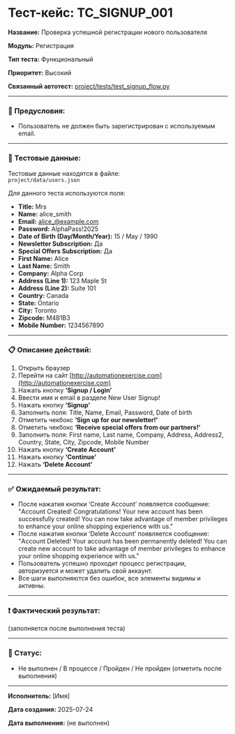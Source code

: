 # Тест-кейс: TC_SIGNUP_001

**Название:** Проверка успешной регистрации нового пользователя

**Модуль:** Регистрация

**Тип теста:** Функциональный

**Приоритет:** Высокий

**Связанный автотест:** [project/tests/test_signup_flow.py](project/tests/test_signup_flow.py)

---

### 🔧 Предусловия:
- Пользователь не должен быть зарегистрирован с используемым email.

---

### 🧪 Тестовые данные:

Тестовые данные находятся в файле:  
`project/data/users.json`

Для данного теста используются поля:
- **Title:** Mrs  
- **Name:** alice_smith  
- **Email:** alice_@example.com  
- **Password:** AlphaPass!2025  
- **Date of Birth (Day/Month/Year):** 15 / May / 1990  
- **Newsletter Subscription:** Да  
- **Special Offers Subscription:** Да  
- **First Name:** Alice  
- **Last Name:** Smith  
- **Company:** Alpha Corp  
- **Address (Line 1):** 123 Maple St  
- **Address (Line 2):** Suite 101  
- **Country:** Canada  
- **State:** Ontario  
- **City:** Toronto  
- **Zipcode:** M4B1B3  
- **Mobile Number:** 1234567890
---

### 📋 Описание действий:

1. Открыть браузер  
2. Перейти на сайт [http://automationexercise.com](http://automationexercise.com)   
3. Нажать кнопку **‘Signup / Login’**  
4. Ввести имя и email в разделе New User Signup!
5. Нажать кнопку **‘Signup’**  
6. Заполнить поля: Title, Name, Email, Password, Date of birth  
7. Отметить чекбокс **‘Sign up for our newsletter!’**  
8. Отметить чекбокс **‘Receive special offers from our partners!’**  
9. Заполнить поля: First name, Last name, Company, Address, Address2, Country, State, City, Zipcode, Mobile Number  
10. Нажать кнопку **‘Create Account’**  
11. Нажать кнопку **‘Continue’**  
12. Нажать **‘Delete Account’**  

---

### ✅ Ожидаемый результат:
- После нажатия кнопки ‘Create Account’ появляется сообщение:
"Account Created! Congratulations! Your new account has been successfully created! You can now take advantage of member privileges to enhance your online shopping experience with us."
- После нажатия кнопки ‘Delete Account’ появляется сообщение:
"Account Deleted! Your account has been permanently deleted! You can create new account to take advantage of member privileges to enhance your online shopping experience with us."
- Пользователь успешно проходит процесс регистрации, авторизуется и может удалить свой аккаунт.
- Все шаги выполняются без ошибок, все элементы видимы и активны.

---

### ❗ Фактический результат:
(заполняется после выполнения теста)

---

### 📌 Статус:
- Не выполнен / В процессе / Пройден / Не пройден (отметить после выполнения)

---

**Исполнитель:** [Имя]

**Дата создания:** 2025-07-24

**Дата выполнения:** (не выполнен)
